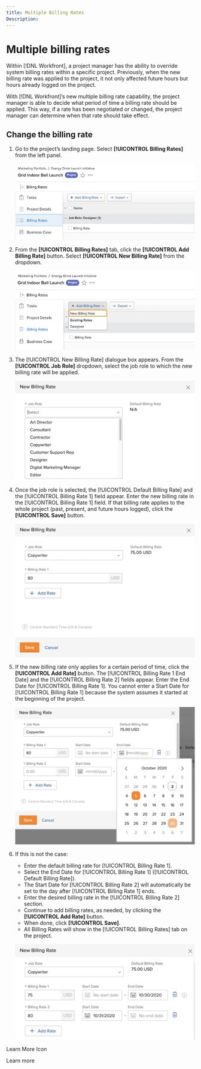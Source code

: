 ```yaml
---
title: Multiple Billing Rates
Description:
---
```

# Multiple billing rates

Within [!DNL Workfront], a project manager has the ability to override system billing rates within a specific project. Previously, when the new billing rate was applied to the project, it not only affected future hours but hours already logged on the project.

With [!DNL Workfront]’s new multiple billing rate capability, the project manager is able to decide what period of time a billing rate should be applied. This way, if a rate has been negotiated or changed, the project manager can determine when that rate should take effect.

## Change the billing rate

1. Go to the project’s landing page. Select **[!UICONTROL Billing Rates]** from the left panel.

   ![An image of selecting [!UICONTROL Billing Rates] in [!DNL Workfront]](assets/project-finances-1.png)

1. From the **[!UICONTROL Billing Rates]** tab, click the **[!UICONTROL Add Billing Rate]** button. Select **[!UICONTROL New Billing Rate]** from the dropdown.

   ![An image of selecting [!UICONTROL New Billing Rate] in [!DNL Workfront]](assets/project-finances-2.png)

1. The [!UICONTROL New Billing Rate] dialogue box appears. From the **[!UICONTROL Job Role]** dropdown, select the job role to which the new billing rate will be applied.

   ![An image of selecting job roles in a new billing rate in [!DNL Workfront]](assets/project-finances-3.png)

1. Once the job role is selected, the [!UICONTROL Default Billing Rate] and the [!UICONTROL Billing Rate 1] field appear. Enter the new billing rate in the [!UICONTROL Billing Rate 1] field. If that billing rate applies to the whole project (past, present, and future hours logged), click the **[!UICONTROL Save]** button.

   ![An image of saving a new billing rate that applies to the whole project in [!DNL Workfront]](assets/project-finances-5.png)

1. If the new billing rate only applies for a certain period of time, click the **[!UICONTROL Add Rate]** button. The [!UICONTROL Billing Rate 1 End Date] and the [!UICONTROL Billing Rate 2] fields appear. Enter the End Date for [!UICONTROL Billing Rate 1]. You cannot enter a Start Date for [!UICONTROL Billing Rate 1] because the system assumes it started at the beginning of the project.

   ![An image of creating a new billing rate that applies to a certain period of time, starting at the beginning of the project in [!DNL Workfront]](assets/project-finances-6.png)

1. If this is not the case:

   * Enter the default billing rate for [!UICONTROL Billing Rate 1].
   * Select the End Date for [!UICONTROL Billing Rate 1] ([!UICONTROL Default Billing Rate]).
   * The Start Date for [!UICONTROL Billing Rate 2] will automatically be set to the day after [!UICONTROL Billing Rate 1] ends.
   * Enter the desired billing rate in the [!UICONTROL Billing Rate 2] section.
   * Continue to add billing rates, as needed, by clicking the **[!UICONTROL Add Rate]** button.
   * When done, click **[!UICONTROL Save]**.
   * All Billing Rates will show in the [!UICONTROL Billing Rates] tab on the project.

   ![An image of creating new billing rates that apply to the different time periods in [!DNL Workfront]](assets/project-finances-7.png)

Learn More Icon

Learn more
<!--
Override Job Role Billing Rates and Calculate Revenue on a project
-->
